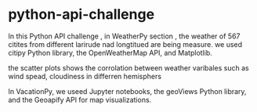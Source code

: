 # python-api-challenge

In this Python API challenge , in WeatherPy section , the weather of 567 citites from different larirude nad longtitued are being measure. we used citipy Python library, the OpenWeatherMap API, and Matplotlib.

the scatter plots shows the corrolation between weather varibales such as wind spead, cloudiness in differren hemisphers

In VacationPy, we useed Jupyter notebooks, the geoViews Python library, and the Geoapify API for map visualizations. 
